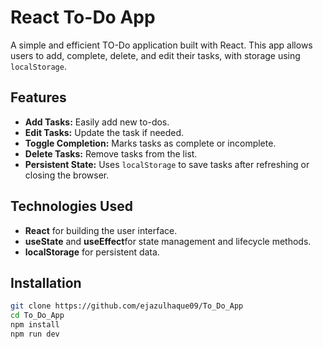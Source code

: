 # React To-Do App
A simple and efficient TO-Do application built with React.
This app allows users to add, complete, delete, and edit their tasks, with storage using `localStorage`.

## Features
- **Add Tasks:** Easily add new to-dos.
- **Edit Tasks:** Update the task if needed.
- **Toggle Completion:** Marks tasks as complete or incomplete.
- **Delete Tasks:** Remove tasks from the list.
- **Persistent State:** Uses `localStorage` to save tasks after refreshing or closing the browser.

## Technologies Used
- **React** for building the user interface.
- **useState** and **useEffect**for state management and lifecycle methods.
- **localStorage** for persistent data.

## Installation

```bash
git clone https://github.com/ejazulhaque09/To_Do_App
cd To_Do_App
npm install
npm run dev